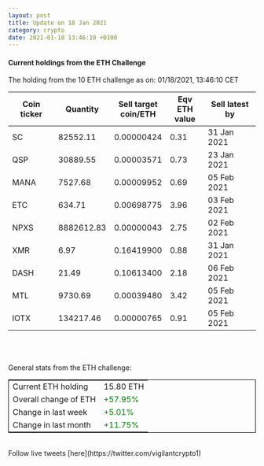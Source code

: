 ```yaml
---
layout: post
title: Update on 18 Jan 2021
category: crypto
date: 2021-01-18 13:46:10 +0100
---
```

<!-- Global site tag (gtag.js) - Google Analytics -->
<script async src="https://www.googletagmanager.com/gtag/js?id=UA-103831149-5"></script>
<script>
  window.dataLayer = window.dataLayer || [];
  function gtag(){dataLayer.push(arguments);}
  gtag('js', new Date());

  gtag('config', 'UA-103831149-5');
</script>


#### Current holdings from the ETH Challenge

The holding from the 10 ETH challenge as on: 01/18/2021, 13:46:10 CET

|Coin ticker|Quantity|Sell target<br>coin/ETH|Eqv ETH<br>value|Sell latest by|
|-----------|--------|-----------|-----------|--------------|
SC|82552.11|  0.00000424|0.31|31 Jan 2021|
QSP|30889.55|  0.00003571|0.73|23 Jan 2021|
MANA|7527.68|  0.00009952|0.69|05 Feb 2021|
ETC|634.71|  0.00698775|3.96|03 Feb 2021|
NPXS|8882612.83|  0.00000043|2.75|02 Feb 2021|
XMR|6.97|  0.16419900|0.88|31 Jan 2021|
DASH|21.49|  0.10613400|2.18|06 Feb 2021|
MTL|9730.69|  0.00039480|3.42|05 Feb 2021|
IOTX|134217.46|  0.00000765|0.91|05 Feb 2021|

<br>
<br>
<br>
General stats from the ETH challenge:

<table style="border:1px solid black;margin-left:auto;margin-right:auto;">
	<tbody>
	<tr>
		<td>Current ETH holding</td>
		<td>     15.80 ETH</td>
	</tr>
	<tr>
		<td>Overall change of ETH</td>
		<td><font color="green">+57.95%</font></td>
	</tr>
	<tr>
		<td>Change in last week</td>
		<td><font color="green">+5.01%</font></td>
	</tr>
	<tr>
		<td>Change in last month</td>
		<td><font color="green">+11.75%</font></td>
	</tr>
	</tbody>
</table>

<br>
Follow live tweets [here](https://twitter.com/vigilantcrypto1)
<br>
<br>